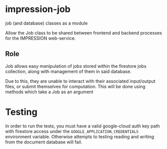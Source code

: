 # impression-job
job (and database) classes as a module
 
 Allow the Job class to be shared between frontend and backend processes for the IMPRESSION web-service.
 
 ## Role
 Job allows easy manipulation of jobs stored within the firestore jobs collection, along with management of them in said database.
 
 Due to this, they are unable to interact with their associated input/output files, or submit themselves for computation. This will be done using methods which take a Job as an argument


# Testing
In order to run the tests, you must have a valid google-cloud auth key path with firestore access under the `GOOGLE_APPLICATION_CREDENTIALS` environment variable. Otherwise attempts to testing reading and writing from the document database will fail.